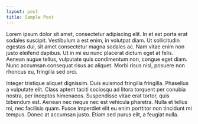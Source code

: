 ```yaml
---
layout: post
title: Sample Post
---
```


Lorem ipsum dolor sit amet, consectetur adipiscing elit. In et est porta erat sodales suscipit. Vestibulum a est enim, in volutpat diam. Ut sollicitudin egestas dui, sit amet consectetur magna sodales ac. Nam vitae enim non justo eleifend dapibus. Ut in mi eu nunc placerat dictum eget at felis. Aenean augue tellus, vulputate quis condimentum non, congue eget diam. Nunc accumsan consequat risus ac aliquet. Morbi risus nisl, posuere non rhoncus eu, fringilla sed orci.

Integer tristique aliquet dignissim. Duis euismod fringilla fringilla. Phasellus a vulputate elit. Class aptent taciti sociosqu ad litora torquent per conubia nostra, per inceptos himenaeos. Suspendisse vitae erat tortor, quis bibendum est. Aenean nec neque nec est vehicula pharetra. Nulla et tellus mi, nec facilisis quam. Fusce imperdiet elit eu enim porttitor non tincidunt mi tempus. Donec at accumsan justo. Etiam sed purus elit, a feugiat nulla.
